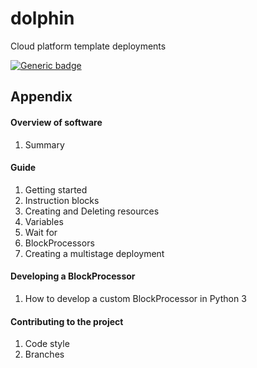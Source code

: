 # dolphin
Cloud platform template deployments

[![Generic badge](https://img.shields.io/badge/python-3.7-blue)](https://shields.io/)

## Appendix

#### Overview of software
  1. Summary
  
#### Guide
  1. Getting started
  2. Instruction blocks
  3. Creating and Deleting resources
  4. Variables
  5. Wait for
  6. BlockProcessors
  7. Creating a multistage deployment
  
#### Developing a BlockProcessor
  1. How to develop a custom BlockProcessor in Python 3
  
#### Contributing to the project
  1. Code style
  2. Branches
  
